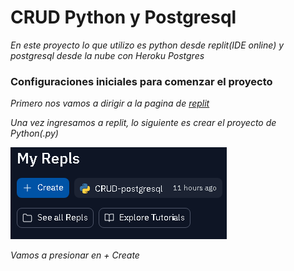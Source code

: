 # CRUD Python y Postgresql
_En este proyecto lo que utilizo es python desde replit(IDE online) y postgresql desde la nube con Heroku Postgres_

### Configuraciones iniciales para comenzar el proyecto
_Primero nos vamos a dirigir a la pagina de <a href="https://replit.com/signup?from=landing">replit</a>_

_Una vez ingresamos a replit, lo siguiente es crear el proyecto de Python(.py)_

<a><img src="https://github.com/devcamiloacosta/CRUD-postgresql/blob/main/images/newREPL.PNG"></a>

_Vamos a presionar en + Create_

